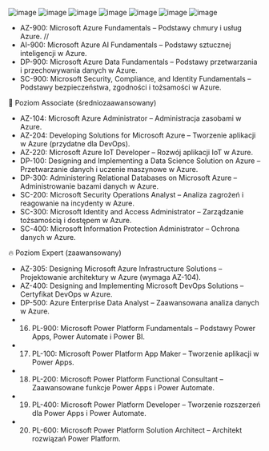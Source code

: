 ![image](https://github.com/user-attachments/assets/92c15cf3-723c-4de0-b486-8d325f2d88a6)
![image](https://github.com/user-attachments/assets/1e6d52b6-ae68-4678-9cc1-dd17b5f9c646)
![image](https://github.com/user-attachments/assets/64a25038-583d-438c-9814-da7aaef121ed)
![image](https://github.com/user-attachments/assets/4003d571-4fdd-474f-9e3c-5bb7f34f7fb4)
![image](https://github.com/user-attachments/assets/310d334b-b952-44d3-b725-9ff37ffc28e7)
![image](https://github.com/user-attachments/assets/fd8ef3be-d47c-4137-9f03-41d40911b283)
![image](https://github.com/user-attachments/assets/ea5c6eff-6f43-4bf2-9cdc-1c59a728a73e)

* AZ-900: Microsoft Azure Fundamentals – Podstawy chmury i usług Azure. //
* AI-900: Microsoft Azure AI Fundamentals – Podstawy sztucznej inteligencji w Azure.
* DP-900: Microsoft Azure Data Fundamentals – Podstawy przetwarzania i przechowywania danych w Azure.
* SC-900: Microsoft Security, Compliance, and Identity Fundamentals – Podstawy bezpieczeństwa, zgodności i tożsamości w Azure.

🔸 Poziom Associate (średniozaawansowany)
* AZ-104: Microsoft Azure Administrator – Administracja zasobami w Azure.
* AZ-204: Developing Solutions for Microsoft Azure – Tworzenie aplikacji w Azure (przydatne dla DevOps).
* AZ-220: Microsoft Azure IoT Developer – Rozwój aplikacji IoT w Azure.
* DP-100: Designing and Implementing a Data Science Solution on Azure – Przetwarzanie danych i uczenie maszynowe w Azure.
* DP-300: Administering Relational Databases on Microsoft Azure – Administrowanie bazami danych w Azure.
* SC-200: Microsoft Security Operations Analyst – Analiza zagrożeń i reagowanie na incydenty w Azure.
* SC-300: Microsoft Identity and Access Administrator – Zarządzanie tożsamością i dostępem w Azure.
* SC-400: Microsoft Information Protection Administrator – Ochrona danych w Azure.

🔥 Poziom Expert (zaawansowany)
* AZ-305: Designing Microsoft Azure Infrastructure Solutions – Projektowanie architektury w Azure (wymaga AZ-104).
* AZ-400: Designing and Implementing Microsoft DevOps Solutions – Certyfikat DevOps w Azure.
* DP-500: Azure Enterprise Data Analyst – Zaawansowana analiza danych w Azure.
* 16. PL-900: Microsoft Power Platform Fundamentals – Podstawy Power Apps, Power Automate i Power BI.
* 17. PL-100: Microsoft Power Platform App Maker – Tworzenie aplikacji w Power Apps.
* 18. PL-200: Microsoft Power Platform Functional Consultant – Zaawansowane funkcje Power Apps i Power Automate.
* 19. PL-400: Microsoft Power Platform Developer – Tworzenie rozszerzeń dla Power Apps i Power Automate.
* 20. PL-600: Microsoft Power Platform Solution Architect – Architekt rozwiązań Power Platform.
